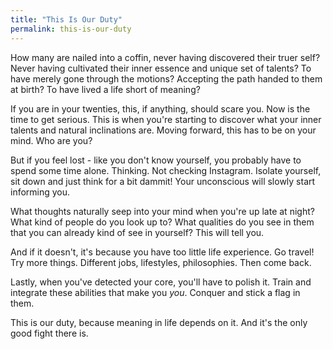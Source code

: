 ```yaml
---
title: "This Is Our Duty"
permalink: this-is-our-duty
---
```


How many are nailed into a coffin, never having discovered their truer self? Never having cultivated their inner essence and unique set of talents? To have merely gone through the motions? Accepting the path handed to them at birth? To have lived a life short of meaning?

If you are in your twenties, this, if anything, should scare you. Now is the time to get serious. This is when you're starting to discover what your inner talents and natural inclinations are. Moving forward, this has to be on your mind. Who are you?

But if you feel lost - like you don't know yourself, you probably have to spend some time alone. Thinking. Not checking Instagram. Isolate yourself, sit down and just think for a bit dammit! Your unconscious will slowly start informing you.

What thoughts naturally seep into your mind when you're up late at night? What kind of people do you look up to? What qualities do you see in them that you can already kind of see in yourself? This will tell you.

And if it doesn't, it's because you have too little life experience. Go travel! Try more things. Different jobs, lifestyles, philosophies. Then come back.

Lastly, when you've detected your core, you'll have to polish it. Train and integrate these abilities that make you _you_. Conquer and stick a flag in them.

This is our duty, because meaning in life depends on it. And it's the only good fight there is.
